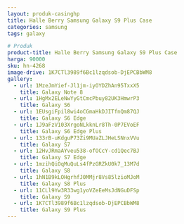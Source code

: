 ```yaml
---
layout: produk-casinghp
title: Halle Berry Samsung Galaxy S9 Plus Case
categories: samsung
tags: galaxy

# Produk
product-title: Halle Berry Samsung Galaxy S9 Plus Case
harga: 90000
sku: hn-4268
image-drive: 1K7CTl3989f6Bc1lzqdsob-DjEPCBbWM8
gallery:
  - url: 1MzeJmYief-Jl1jm-iyOYDZhAn95TxxX5
    title: Galaxy Note 8
  - url: 1HgMx2ELeNwYyGtCmcPbuy82UK3HmwrP3
    title: Galaxy S6
  - url: 1EUsgiFpil8wi4oCGmaHkDJITfnQm87QJ
    title: Galaxy S6 Edge
  - url: 1J9aFzV103XrgoNLkknLr8Th-0P7EVoEF
    title: Galaxy S6 Edge Plus
  - url: 133rB-uKdguP73Zi9MUaZLJHeLSNnxVVu
    title: Galaxy S7
  - url: 12HvJRmaAYveu538-ofOCcY-cd1Qec7BJ
    title: Galaxy S7 Edge
  - url: 1mzihQiOqMuQuLs4fPzGRZkU0k7_13M7d
    title: Galaxy S8
  - url: 1hN1B9kLOHgrhfJ0MMjr8Vs85lzioMJoM
    title: Galaxy S8 Plus
  - url: 11CLl9Yw3R33wg1yoVZeEeMsJdNGuDFSp
    title: Galaxy S9
  - url: 1K7CTl3989f6Bc1lzqdsob-DjEPCBbWM8
    title: Galaxy S9 Plus
---
```

